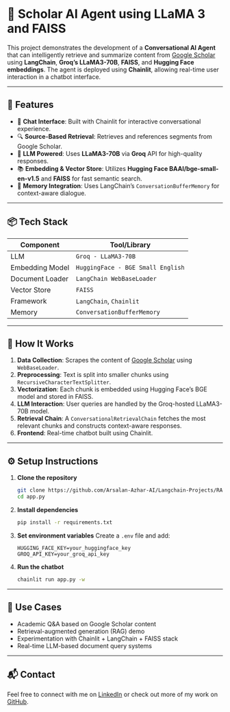 

# 🧠 Scholar AI Agent using LLaMA 3 and FAISS

This project demonstrates the development of a **Conversational AI Agent** that can intelligently retrieve and summarize content from [Google Scholar](https://scholar.google.com) using **LangChain**, **Groq’s LLaMA3-70B**, **FAISS**, and **Hugging Face embeddings**. The agent is deployed using **Chainlit**, allowing real-time user interaction in a chatbot interface.

---

## 🚀 Features

* 💬 **Chat Interface**: Built with Chainlit for interactive conversational experience.
* 🔍 **Source-Based Retrieval**: Retrieves and references segments from Google Scholar.
* 🧠 **LLM Powered**: Uses **LLaMA3-70B** via **Groq** API for high-quality responses.
* 📚 **Embedding & Vector Store**: Utilizes **Hugging Face BAAI/bge-small-en-v1.5** and **FAISS** for fast semantic search.
* 🧩 **Memory Integration**: Uses LangChain’s `ConversationBufferMemory` for context-aware dialogue.

---

## 📦 Tech Stack

| Component       | Tool/Library                      |
| --------------- | --------------------------------- |
| LLM             | `Groq - LLaMA3-70B`               |
| Embedding Model | `HuggingFace - BGE Small English` |
| Document Loader | `LangChain WebBaseLoader`         |
| Vector Store    | `FAISS`                           |
| Framework       | `LangChain`, `Chainlit`           |
| Memory          | `ConversationBufferMemory`        |

---

## 🔧 How It Works

1. **Data Collection**: Scrapes the content of [Google Scholar](https://scholar.google.com) using `WebBaseLoader`.
2. **Preprocessing**: Text is split into smaller chunks using `RecursiveCharacterTextSplitter`.
3. **Vectorization**: Each chunk is embedded using Hugging Face’s BGE model and stored in FAISS.
4. **LLM Interaction**: User queries are handled by the Groq-hosted LLaMA3-70B model.
5. **Retrieval Chain**: A `ConversationalRetrievalChain` fetches the most relevant chunks and constructs context-aware responses.
6. **Frontend**: Real-time chatbot built using Chainlit.

---

## ⚙️ Setup Instructions

1. **Clone the repository**

   ```bash
   git clone https://github.com/Arsalan-Azhar-AI/Langchain-Projects/RAG_with_Memory.git
   cd app.py
   ```

2. **Install dependencies**

   ```bash
   pip install -r requirements.txt
   ```

3. **Set environment variables**
   Create a `.env` file and add:

   ```env
   HUGGING_FACE_KEY=your_huggingface_key
   GROQ_API_KEY=your_groq_api_key
   ```

4. **Run the chatbot**

   ```bash
   chainlit run app.py -w
   ```

---


## 📌 Use Cases

* Academic Q\&A based on Google Scholar content
* Retrieval-augmented generation (RAG) demo
* Experimentation with Chainlit + LangChain + FAISS stack
* Real-time LLM-based document query systems

---

## 📬 Contact

Feel free to connect with me on [LinkedIn](https://www.linkedin.com/in/arsalanazhar) or check out more of my work on [GitHub](https://github.com/Arsalan-Azhar-AI).

















